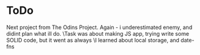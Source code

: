 # ToDo

Next project from The Odins Project. Again - i underestimated enemy, and didint plan what ill do. 
\Task was about making JS app, trying write some SOLID code, but it went as always
\I learned about local storage, and date-fns
